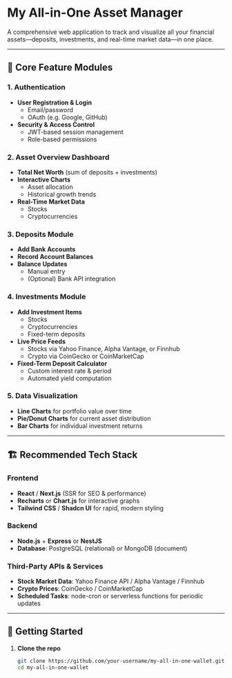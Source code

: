 # My All-in-One Asset Manager

A comprehensive web application to track and visualize all your financial assets—deposits, investments, and real-time market data—in one place.

---

## 🧠 Core Feature Modules

### 1. Authentication
- **User Registration & Login**  
  - Email/password  
  - OAuth (e.g. Google, GitHub)
- **Security & Access Control**  
  - JWT-based session management  
  - Role-based permissions  

### 2. Asset Overview Dashboard
- **Total Net Worth** (sum of deposits + investments)  
- **Interactive Charts**  
  - Asset allocation  
  - Historical growth trends  
- **Real-Time Market Data**  
  - Stocks  
  - Cryptocurrencies  

### 3. Deposits Module
- **Add Bank Accounts**  
- **Record Account Balances**  
- **Balance Updates**  
  - Manual entry  
  - (Optional) Bank API integration  

### 4. Investments Module
- **Add Investment Items**  
  - Stocks  
  - Cryptocurrencies  
  - Fixed-term deposits  
- **Live Price Feeds**  
  - Stocks via Yahoo Finance, Alpha Vantage, or Finnhub  
  - Crypto via CoinGecko or CoinMarketCap  
- **Fixed-Term Deposit Calculator**  
  - Custom interest rate & period  
  - Automated yield computation  

### 5. Data Visualization
- **Line Charts** for portfolio value over time  
- **Pie/Donut Charts** for current asset distribution  
- **Bar Charts** for individual investment returns  

---

## 🏗️ Recommended Tech Stack

### Frontend
- **React** / **Next.js** (SSR for SEO & performance)  
- **Recharts** or **Chart.js** for interactive graphs  
- **Tailwind CSS** / **Shadcn UI** for rapid, modern styling  

### Backend
- **Node.js** + **Express** or **NestJS**  
- **Database**: PostgreSQL (relational) or MongoDB (document)

### Third-Party APIs & Services
- **Stock Market Data**: Yahoo Finance API / Alpha Vantage / Finnhub  
- **Crypto Prices**: CoinGecko / CoinMarketCap  
- **Scheduled Tasks**: node-cron or serverless functions for periodic updates  

---

## 🚀 Getting Started

1. **Clone the repo**  
   ```bash
   git clone https://github.com/your-username/my-all-in-one-wallet.git
   cd my-all-in-one-wallet

